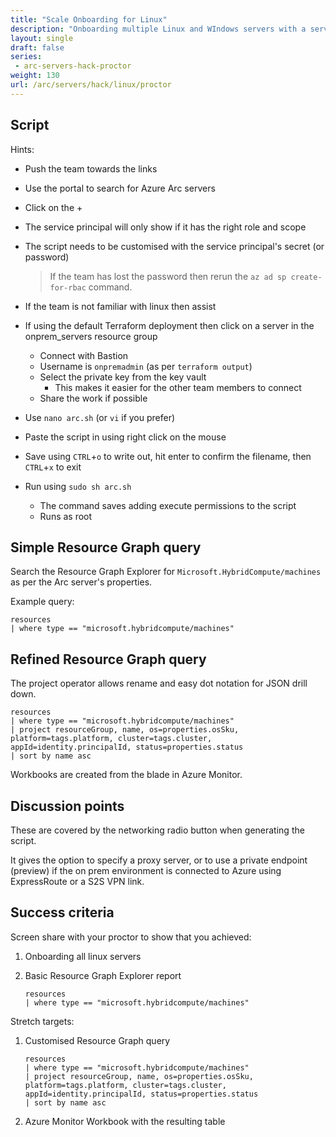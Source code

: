 ```yaml
---
title: "Scale Onboarding for Linux"
description: "Onboarding multiple Linux and WIndows servers with a service principal, then automate conneting with the azcmagent."
layout: single
draft: false
series:
 - arc-servers-hack-proctor
weight: 130
url: /arc/servers/hack/linux/proctor
---
```


## Script

Hints:

* Push the team towards the links
* Use the portal to search for Azure Arc servers
* Click on the +
* The service principal will only show if it has the right role and scope
* The script needs to be customised with the service principal's secret (or password)

    > If the team has lost the password then rerun the `az ad sp create-for-rbac` command.

* If the team is not familiar with linux then assist
* If using the default Terraform deployment then click on a server in the onprem_servers resource group
  * Connect with Bastion
  * Username is `onpremadmin` (as per `terraform output`)
  * Select the private key from the key vault
    * This makes it easier for the other team members to connect
  * Share the work if possible
* Use `nano arc.sh` (or `vi` if you prefer)
* Paste the script in using right click on the mouse
* Save using `CTRL`+`o` to write out, hit enter to confirm the filename, then `CTRL`+`x` to exit
* Run using `sudo sh arc.sh`
  * The command saves adding execute permissions to the script
  * Runs as root

## Simple Resource Graph query

Search the Resource Graph Explorer for `Microsoft.HybridCompute/machines` as per the Arc server's properties.

Example query:

```text
resources
| where type == "microsoft.hybridcompute/machines"
```

## Refined Resource Graph query

The project operator allows rename and easy dot notation for JSON drill down.

```text
resources
| where type == "microsoft.hybridcompute/machines"
| project resourceGroup, name, os=properties.osSku, platform=tags.platform, cluster=tags.cluster, appId=identity.principalId, status=properties.status
| sort by name asc
```

Workbooks are created from the blade in Azure Monitor.

## Discussion points

These are covered by the networking radio button when generating the script.

It gives the option to specify a proxy server, or to use a private endpoint (preview) if the on prem environment is connected to Azure using ExpressRoute or a S2S VPN link.

## Success criteria

Screen share with your proctor to show that you achieved:

1. Onboarding all linux servers
1. Basic Resource Graph Explorer report

    ```text
    resources
    | where type == "microsoft.hybridcompute/machines"
    ```

Stretch targets:

1. Customised Resource Graph query

    ```text
    resources
    | where type == "microsoft.hybridcompute/machines"
    | project resourceGroup, name, os=properties.osSku, platform=tags.platform, cluster=tags.cluster, appId=identity.principalId, status=properties.status
    | sort by name asc
    ```

1. Azure Monitor Workbook with the resulting table
